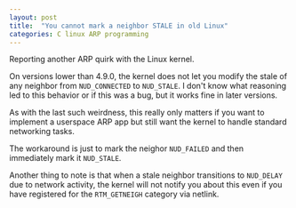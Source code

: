 ```yaml
---
layout: post
title:  "You cannot mark a neighbor STALE in old Linux"
categories: C linux ARP programming
---
```

Reporting another ARP quirk with the Linux kernel.

On versions lower than 4.9.0, the kernel does not let you modify the stale of any neighbor from `NUD_CONNECTED` to `NUD_STALE`. I don't know what reasoning led to this behavior or if this was a bug, but it works fine in later versions.

As with the last such weirdness, this really only matters if you want to implement a userspace ARP app but still want the kernel to handle standard networking tasks.

The workaround is just to mark the neighor `NUD_FAILED` and then immediately mark it `NUD_STALE`.

Another thing to note is that when a stale neighbor transitions to `NUD_DELAY` due to network activity, the kernel will not notify you about this even if you have registered for the `RTM_GETNEIGH` category via netlink.
